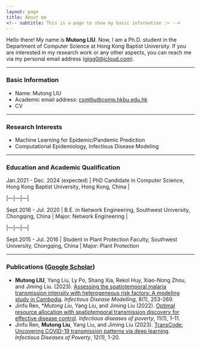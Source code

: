 ```yaml
---
layout: page
title: About me
<!-- subtitle: This is a page to show my basic information :> -->
---
```


Hello there! My name is **Mutong LIU**. Now, I am a Ph.D. student in the Department of Computer Science at Hong Kong Baptist University. If you are interested in my research work or any other aspects, you can reach me via my personal email address (<a href="mailto:gigg0@icloud.com">gigg0@icloud.com</a>).

------



### Basic Information

- Name: Mutong LIU
- Academic email address: <a href="mailto:csmtliu@comp.hkbu.edu.hk">csmtliu@comp.hkbu.edu.hk</a>
- CV

------



### Research Interests

- Machine Learning for Epidemic/Pandemic Prediction
- Computational Epidemiology, Infectious Disease Modeling

------



### Education and Academic Qualification

Jan.2021 - Dec. 2024 (expected) | PhD Candidate in Computer Science, Hong Kong Baptist University, Hong Kong, China | 

|—|—|—|

Sept.2016 - Jul. 2020 | B.E. in Network Engineering, Southwest University, Chongqing, China | Major: Network Engineering |

|—|—|—|

Sept.2015 - Jul. 2016 | Student in Plant Protection Faculty, Southwest University, Chongqing, China | Major: Plant Protection



------



### Publications ([Google Scholar](https://scholar.google.com/citations?user=erU2odMAAAAJ&hl=en))

- **Mutong LIU**, Yang Liu, Ly Po, Shang Xia, Rekol Huy, Xiao-Nong Zhou, and Jiming Liu. (2023). [Assessing the spatiotemporal malaria transmission intensity with heterogeneous risk factors: A modeling study in Cambodia](https://www.sciencedirect.com/science/article/pii/S2468042723000064). *Infectious Disease Modelling*, 8(1), 253-269.
- Jinfu Ren, **Mutong Liu*, Yang Liu, and Jiming Liu (2022). [Optimal resource allocation with spatiotemporal transmission discovery for effective disease control](https://pubmed.ncbi.nlm.nih.gov/35331329/). *Infectious diseases of poverty*, 11(1), 1-11.
- Jinfu Ren, **Mutong Liu**, Yang Liu, and Jiming Liu (2023). [TransCode: Uncovering COVID-19 transmission patterns via deep learning](https://idpjournal.biomedcentral.com/articles/10.1186/s40249-023-01052-9). *Infectious Diseases of Poverty*, 12(1), 1-20.